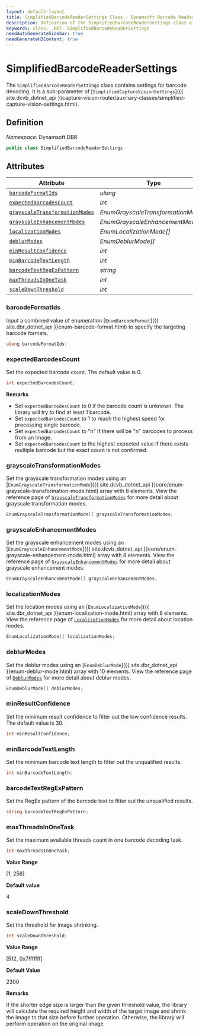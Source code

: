 ```yaml
---
layout: default-layout
title: SimplifiedBarcodeReaderSettings Class - Dynamsoft Barcode Reader Module .NET Edition API Reference
description: Definition of the SimplifiedBarcodeReaderSettings class of the CaptureVisionRouter class in Dynamsoft Barcode Reader Module .NET Edition.
keywords: class, .NET, SimplifiedBarcodeReaderSettings
needAutoGenerateSidebar: true
needGenerateH3Content: true
---
```


# SimplifiedBarcodeReaderSettings

The `SimplifiedBarcodeReaderSettings` class contains settings for barcode decoding. It is a sub-parameter of [`SimplifiedCaptureVisionSettings`]({{ site.dcvb_dotnet_api }}capture-vision-router/auxiliary-classes/simplified-capture-vision-settings.html).

## Definition

*Namespace:* Dynamsoft.DBR


```csharp
public class SimplifiedBarcodeReaderSettings
```

## Attributes

| Attribute | Type |
| --------- | ---- |
| [`barcodeFormatIds`](#barcodeformatids) | *ulong* |
| [`expectedBarcodesCount`](#expectedbarcodescount) | *int* |
| [`grayscaleTransformationModes`](#grayscaletransformationmodes) | *EnumGrayscaleTransformationMode[]* |
| [`grayscaleEnhancementModes`](#grayscaleenhancementmodes) | *EnumGrayscaleEnhancementMode[]* |
| [`localizationModes`](#localizationmodes) | *EnumLocalizationMode[]* |
| [`deblurModes`](#deblurmodes) | *EnumDeblurMode[]* |
| [`minResultConfidence`](#minresultconfidence) | *int* |
| [`minBarcodeTextLength`](#minbarcodetextlength) | *int* |
| [`barcodeTextRegExPattern`](#barcodetextregexpattern) | *string* |
| [`maxThreadsInOneTask`](#maxthreadsinonetask) | *int* |
| [`scaleDownThreshold`](#scaledownthreshold) | *int* |

### barcodeFormatIds

Input a combined value of enumeration [`EnumBarcodeFormat`]({{ site.dbr_dotnet_api }}enum-barcode-format.html) to specify the targeting barcode formats.

```csharp
ulong barcodeFormatIds;
```

### expectedBarcodesCount

Set the expected barcode count. The default value is 0.

```csharp
int expectedBarcodesCount;
```

**Remarks**

* Set `expectedBarcodesCount` to 0 if the barcode count is unknown. The library will try to find at least 1 barcode.
* Set `expectedBarcodesCount` to 1 to reach the highest speed for processing single barcode.
* Set `expectedBarcodesCount` to "n" if there will be "n" barcodes to process from an image.
* Set `expectedBarcodesCount` to the highest expected value if there exists multiple barcode but the exact count is not confirmed.

### grayscaleTransformationModes

Set the grayscale transformation modes using an [`EnumGrayscaleTransformationMode`]({{ site.dcvb_dotnet_api }}core/enum-grayscale-transformation-mode.html) array with 8 elements. View the reference page of <a href="{{ site.dcvb_parameters_reference }}image-parameter/grayscale-transformation-modes.html">`GrayscaleTransformationModes`</a> for more detail about grayscale transformation modes.

```csharp
EnumGrayscaleTransformationMode[] grayscaleTransformationModes;
```

### grayscaleEnhancementModes

Set the grayscale enhancement modes using an [`EnumGrayscaleEnhancementMode`]({{ site.dcvb_dotnet_api }}core/enum-grayscale-enhancement-mode.html) array with 8 elements. View the reference page of <a href="{{ site.dcvb_parameters_reference }}image-parameter/grayscale-enhancement-modes.html">`GrayscaleEnhancementModes`</a> for more detail about grayscale enhancement modes.

```csharp
EnumGrayscaleEnhancementMode[] grayscaleEnhancementModes;
```

### localizationModes

Set the location modes using an [`EnumLocalizationMode`]({{ site.dbr_dotnet_api }}enum-localization-mode.html) array with 8 elements. View the reference page of <a href="{{ site.dcvb_parameters_reference }}barcode-reader-task-settings/localization-modes.html">`LocalizationModes`</a> for more detail about location modes.

```csharp
EnumLocalizationMode[] localizationModes;
```

### deblurModes

Set the deblur modes using an [`EnumDeblurMode`]({{ site.dbr_dotnet_api }}enum-deblur-mode.html) array with 10 elements. View the reference page of <a href="{{ site.dcvb_parameters_reference }}barcode-reader-task-settings/deblur-modes.html">`DeblurModes`</a> for more detail about deblur modes.

```csharp
EnumDeblurMode[] deblurModes;
```

### minResultConfidence

Set the minimum result confidence to filter out the low confidence results. The default value is 30.

```csharp
int minResultConfidence;
```

### minBarcodeTextLength

Set the minimum barcode text length to filter out the unqualified results.

```csharp
int minBarcodeTextLength;
```

### barcodeTextRegExPattern

Set the RegEx pattern of the barcode text to filter out the unqualified results.

```csharp
string barcodeTextRegExPattern;
```

### maxThreadsInOneTask

Set the maximum available threads count in one barcode decoding task.

```csharp
int maxThreadsInOneTask;
```

**Value Range**

[1, 256]

**Default value**

4

### scaleDownThreshold

Set the threshold for image shrinking.

```csharp
int scaleDownThreshold;
```

**Value Range**

[512, 0x7fffffff]

**Default Value**

2300

**Remarks**

If the shorter edge size is larger than the given threshold value, the library will calculate the required height and width of the target image and shrink the image to that size before further operation. Otherwise, the library will perform operation on the original image.

